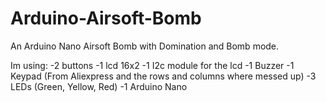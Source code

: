 # Arduino-Airsoft-Bomb
An Arduino Nano Airsoft Bomb with Domination and Bomb mode.

Im using:
-2 buttons
-1 lcd 16x2
-1 I2c module for the lcd
-1 Buzzer
-1 Keypad (From Aliexpress and the rows and columns where messed up)
-3 LEDs (Green, Yellow, Red)
-1 Arduino Nano
